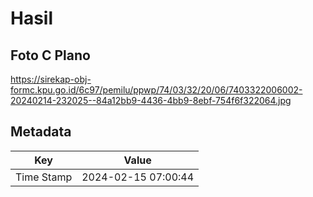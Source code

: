 # Hasil

## Foto C Plano

https://sirekap-obj-formc.kpu.go.id/6c97/pemilu/ppwp/74/03/32/20/06/7403322006002-20240214-232025--84a12bb9-4436-4bb9-8ebf-754f6f322064.jpg


## Metadata

| Key        | Value               |
| ---------- | ------------------- |
| Time Stamp | 2024-02-15 07:00:44 |



